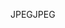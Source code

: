 <span data-ttu-id="b148a-101">JPEG</span><span class="sxs-lookup"><span data-stu-id="b148a-101">JPEG</span></span>